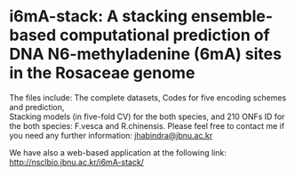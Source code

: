 # i6mA-stack: A stacking ensemble-based computational prediction of DNA N6-methyladenine (6mA) sites in the Rosaceae genome
The files include:
The complete datasets,
Codes for  five encoding schemes and prediction,  
 Stacking models (in five-fold CV) for the both species, 
and 210 ONFs ID for the both species: F.vesca and R.chinensis.
Please feel free to contact me if you need any further information: jhabindra@jbnu.ac.kr

We have also a web-based application at the following link: http://nsclbio.jbnu.ac.kr/i6mA-stack/
